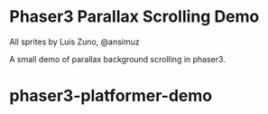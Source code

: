 # Phaser3 Parallax Scrolling Demo

All sprites by Luis Zuno, @ansimuz

A small demo of parallax background scrolling in phaser3.

# phaser3-platformer-demo
